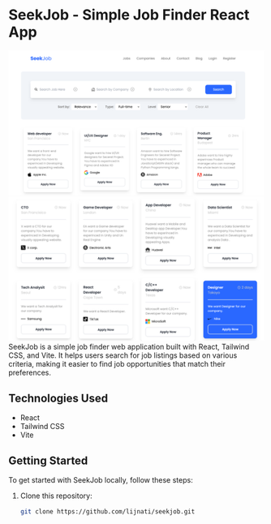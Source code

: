 # SeekJob - Simple Job Finder React App

![SeekJob App Screenshot](screenshot.png)
![SeekJob App Screenshot](screenshot2.png)
SeekJob is a simple job finder web application built with React, Tailwind CSS, and Vite. It helps users search for job listings based on various criteria, making it easier to find job opportunities that match their preferences.


## Technologies Used

- React
- Tailwind CSS
- Vite

## Getting Started

To get started with SeekJob locally, follow these steps:

1. Clone this repository:

   ```bash
   git clone https://github.com/lijnati/seekjob.git
